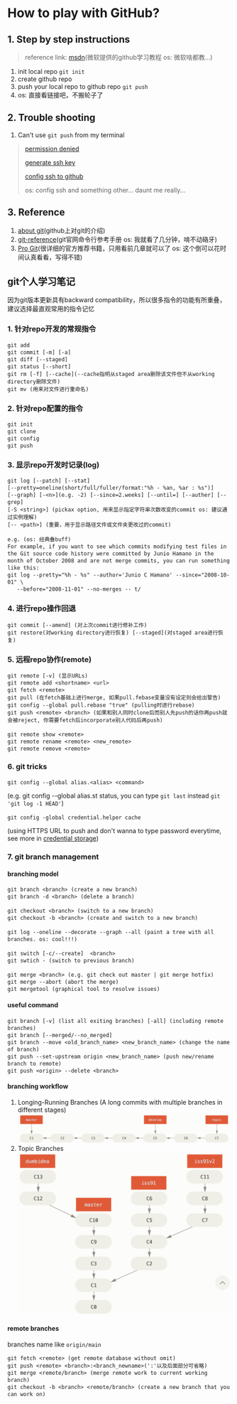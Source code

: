 # How to play with GitHub?

## 1. Step by step instructions

> reference link: [msdn](https://docs.microsoft.com/zh-cn/learn/modules/introduction-to-github/)(微软提供的github学习教程 os: 微软啥都教...)

1. init local repo `git init`
2. create github repo
3. push your local repo to github repo `git push`
4. os: 直接看链接吧，不搬轮子了

## 2. Trouble shooting

1. Can't use `git push` from my terminal

> [permission denied](https://docs.github.com/en/authentication/troubleshooting-ssh/error-permission-denied-publickey)
>
> [generate ssh key](https://docs.github.com/en/authentication/connecting-to-github-with-ssh/generating-a-new-ssh-key-and-adding-it-to-the-ssh-agent)
>
> [config ssh to github](https://docs.github.com/en/authentication/connecting-to-github-with-ssh/adding-a-new-ssh-key-to-your-github-account)
>
> os: config ssh and something other... daunt me really...

## 3. Reference

1. [about git](https://docs.github.com/en/get-started/using-git/about-git#basic-git-commands)(github上对git的介绍)
2. [git-reference](https://git-scm.com/docs)(git官网命令行参考手册 os: 我就看了几分钟，啃不动硌牙)
3. [Pro Git](https://git-scm.com/book/en/v2)(很详细的官方推荐书籍，只用看前几章就可以了 os: 这个倒可以花时间认真看看，写得不错)

## git个人学习笔记

因为git版本更新具有backward compatibility，所以很多指令的功能有所重叠，建议选择最直观常用的指令记忆

### 1. 针对repo开发的常规指令

```command line
git add
git commit [-m] [-a]
git diff [--staged]
git status [--short]
git rm [-f] [--cache](--cache指明从staged area删除该文件但不从working directory删除文件)
git mv (用来对文件进行重命名)
```

### 2. 针对repo配置的指令

```command line
git init
git clone
git config
git push
```

### 3. 显示repo开发时记录(log)

```command line
git log [--patch] [--stat] 
[--pretty=oneline(short/full/fuller/format:"%h - %an, %ar : %s")] 
[--graph] [-<n>](e.g. -2) [--since=2.weeks] [--until=] [--auther] [--grep] 
[-S <string>] (pickax option, 用来显示指定字符串次数改变的commit os: 建议通过实例理解) 
[-- <path>] (重要，用于显示路径文件或文件夹更改过的commit)

e.g. (os: 经典叠buff)
For example, if you want to see which commits modifying test files in the Git source code history were committed by Junio Hamano in the month of October 2008 and are not merge commits, you can run something like this:
git log --pretty="%h - %s" --author='Junio C Hamano' --since="2008-10-01" \
   --before="2008-11-01" --no-merges -- t/
```

### 4. 进行repo操作回退

```command line
git commit [--amend] (对上次commit进行修补工作)
git restore(对working directory进行恢复) [--staged](对staged area进行恢复)
```

### 5. 远程repo协作(remote)

```command line
git remote [-v] (显示URLs)
git remote add <shortname> <url>
git fetch <remote>
git pull (在fetch基础上进行merge, 如果pull.febase变量没有设定则会给出警告)
git config --global pull.rebase "true" (pulling时进行rebase)
git push <remote> <branch> (如果和别人同时clone后而别人先push的话你再push就会被reject, 你需要fetch后incorporate别人代码后再push)

git remote show <remote>
git remote rename <remote> <new_remote>
git remote remove <remote>
```

### 6. git tricks

`git config --global alias.<alias> <command>`

(e.g. git config --global alias.st status, you can type ` git last ` instead ` git 'git log -1 HEAD' `)

`git config -global credential.helper cache`

(using HTTPS URL to push and don't wanna to type password everytime, see more in [credential storage](https://git-scm.com/book/en/v2/Git-Tools-Credential-Storage#_credential_caching))

### 7. git branch management

#### branching model

```command line
git branch <branch> (create a new branch)
git branch -d <branch> (delete a branch)

git checkout <branch> (switch to a new branch)
git checkout -b <branch> (create and switch to a new branch)

git log --oneline --decorate --graph --all (paint a tree with all branches. os: cool!!!)

git switch [-c/--create]  <branch>
git swtich - (switch to previous branch)

git merge <branch> (e.g. git check out master | git merge hotfix)
git merge --abort (abort the merge)
git mergetool (graphical tool to resolve issues)
```

#### useful command

```command line
git branch [-v] (list all exiting branches) [-all] (including remote branches)
git branch [--merged/--no_merged]
git branch --move <old_branch_name> <new_branch_name> (change the name of branch)
git push --set-upstream origin <new_branch_name> (push new/rename branch to remote)
git push <origin> --delete <branch>
```

#### branching workflow

1. Longing-Running Branches (A long commits with multiple branches in different stages)
![longing-running branches](pic/1.png)
2. Topic Branches
![topic branches](pic/2.png)

#### remote branches

branches name like `origin/main`

```command line
git fetch <remote> (get remote database without omit)
git push <remote> <branch>:<branch_newname>(':'以及后面部分可省略)
git merge <remote/branch> (merge remote work to current working branch)
git checkout -b <branch> <remote/branch> (create a new branch that you can work on)
```
